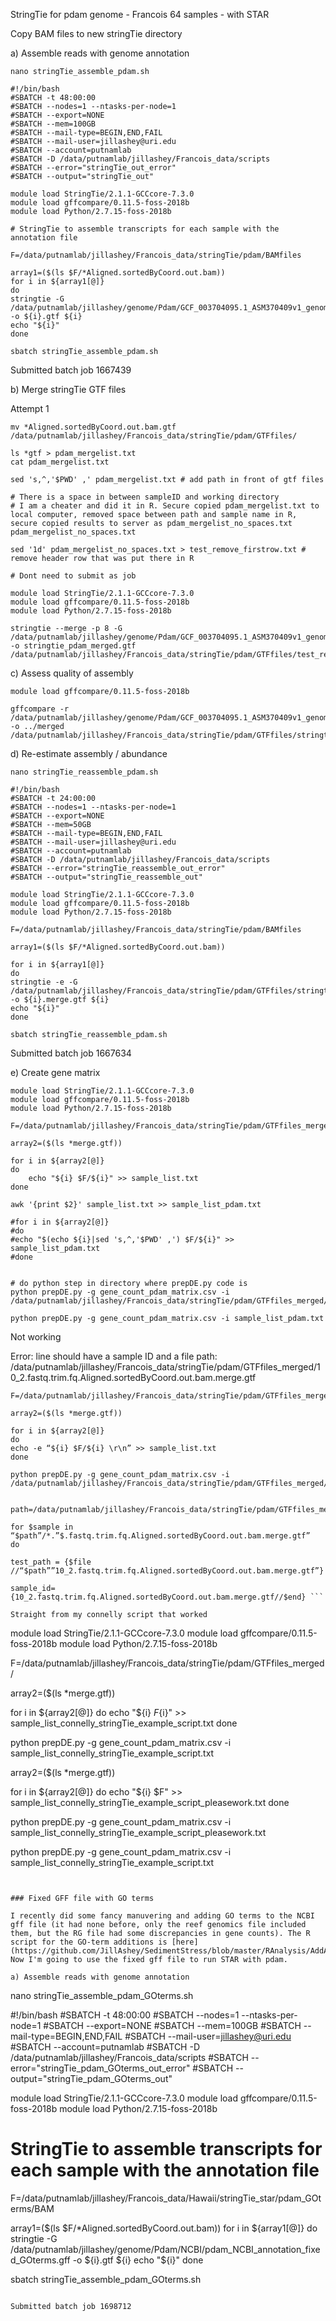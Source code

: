 StringTie for pdam genome - Francois 64 samples - with STAR

Copy BAM files to new stringTie directory 

a) Assemble reads with genome annotation

```
nano stringTie_assemble_pdam.sh
```

```
#!/bin/bash
#SBATCH -t 48:00:00
#SBATCH --nodes=1 --ntasks-per-node=1
#SBATCH --export=NONE
#SBATCH --mem=100GB
#SBATCH --mail-type=BEGIN,END,FAIL
#SBATCH --mail-user=jillashey@uri.edu
#SBATCH --account=putnamlab
#SBATCH -D /data/putnamlab/jillashey/Francois_data/scripts
#SBATCH --error="stringTie_out_error"
#SBATCH --output="stringTie_out"

module load StringTie/2.1.1-GCCcore-7.3.0
module load gffcompare/0.11.5-foss-2018b
module load Python/2.7.15-foss-2018b

# StringTie to assemble transcripts for each sample with the annotation file

F=/data/putnamlab/jillashey/Francois_data/stringTie/pdam/BAMfiles

array1=($(ls $F/*Aligned.sortedByCoord.out.bam))
for i in ${array1[@]}
do
stringtie -G /data/putnamlab/jillashey/genome/Pdam/GCF_003704095.1_ASM370409v1_genomic.gff -o ${i}.gtf ${i}
echo "${i}"
done
```

```
sbatch stringTie_assemble_pdam.sh
```
Submitted batch job 1667439


b) Merge stringTie GTF files 

Attempt 1

```
mv *Aligned.sortedByCoord.out.bam.gtf /data/putnamlab/jillashey/Francois_data/stringTie/pdam/GTFfiles/

ls *gtf > pdam_mergelist.txt
cat pdam_mergelist.txt

sed 's,^,'$PWD' ,' pdam_mergelist.txt # add path in front of gtf files

# There is a space in between sampleID and working directory
# I am a cheater and did it in R. Secure copied pdam_mergelist.txt to local computer, removed space between path and sample name in R, secure copied results to server as pdam_mergelist_no_spaces.txt
pdam_mergelist_no_spaces.txt

sed '1d' pdam_mergelist_no_spaces.txt > test_remove_firstrow.txt # remove header row that was put there in R
```

```
# Dont need to submit as job

module load StringTie/2.1.1-GCCcore-7.3.0
module load gffcompare/0.11.5-foss-2018b
module load Python/2.7.15-foss-2018b

stringtie --merge -p 8 -G /data/putnamlab/jillashey/genome/Pdam/GCF_003704095.1_ASM370409v1_genomic.gff -o stringtie_pdam_merged.gtf /data/putnamlab/jillashey/Francois_data/stringTie/pdam/GTFfiles/test_remove_firstrow.txt
```

c) Assess quality of assembly

```
module load gffcompare/0.11.5-foss-2018b

gffcompare -r /data/putnamlab/jillashey/genome/Pdam/GCF_003704095.1_ASM370409v1_genomic.gff -o ../merged /data/putnamlab/jillashey/Francois_data/stringTie/pdam/GTFfiles/stringtie_pdam_merged.gtf
```

d) Re-estimate assembly / abundance 

```
nano stringTie_reassemble_pdam.sh
```

```
#!/bin/bash
#SBATCH -t 24:00:00
#SBATCH --nodes=1 --ntasks-per-node=1
#SBATCH --export=NONE
#SBATCH --mem=50GB
#SBATCH --mail-type=BEGIN,END,FAIL
#SBATCH --mail-user=jillashey@uri.edu
#SBATCH --account=putnamlab
#SBATCH -D /data/putnamlab/jillashey/Francois_data/scripts
#SBATCH --error="stringTie_reassemble_out_error"
#SBATCH --output="stringTie_reassemble_out"

module load StringTie/2.1.1-GCCcore-7.3.0
module load gffcompare/0.11.5-foss-2018b
module load Python/2.7.15-foss-2018b

F=/data/putnamlab/jillashey/Francois_data/stringTie/pdam/BAMfiles

array1=($(ls $F/*Aligned.sortedByCoord.out.bam))

for i in ${array1[@]}
do
stringtie -e -G /data/putnamlab/jillashey/Francois_data/stringTie/pdam/GTFfiles/stringtie_pdam_merged.gtf -o ${i}.merge.gtf ${i}
echo "${i}"
done 	 
```

```
sbatch stringTie_reassemble_pdam.sh
```

Submitted batch job 1667634

e) Create gene matrix

```
module load StringTie/2.1.1-GCCcore-7.3.0
module load gffcompare/0.11.5-foss-2018b
module load Python/2.7.15-foss-2018b

F=/data/putnamlab/jillashey/Francois_data/stringTie/pdam/GTFfiles_merged/

array2=($(ls *merge.gtf))

for i in ${array2[@]}
do
	echo "${i} $F/${i}" >> sample_list.txt
done

awk '{print $2}' sample_list.txt >> sample_list_pdam.txt

#for i in ${array2[@]}
#do
#echo "$(echo ${i}|sed 's,^,'$PWD' ,') $F/${i}" >> sample_list_pdam.txt
#done


# do python step in directory where prepDE.py code is
python prepDE.py -g gene_count_pdam_matrix.csv -i /data/putnamlab/jillashey/Francois_data/stringTie/pdam/GTFfiles_merged/sample_list_full_paths_pdam.txt

python prepDE.py -g gene_count_pdam_matrix.csv -i sample_list_pdam.txt
```

Not working

Error: line should have a sample ID and a file path:
/data/putnamlab/jillashey/Francois_data/stringTie/pdam/GTFfiles_merged/10_2.fastq.trim.fq.Aligned.sortedByCoord.out.bam.merge.gtf


```
F=/data/putnamlab/jillashey/Francois_data/stringTie/pdam/GTFfiles_merged/

array2=($(ls *merge.gtf))

for i in ${array2[@]}
do
echo -e “${i} $F/${i} \r\n” >> sample_list.txt
done

python prepDE.py -g gene_count_pdam_matrix.csv -i /data/putnamlab/jillashey/Francois_data/stringTie/pdam/GTFfiles_merged/sample_list.txt


path=/data/putnamlab/jillashey/Francois_data/stringTie/pdam/GTFfiles_merged/

for $sample in “$path”/*.”$.fastq.trim.fq.Aligned.sortedByCoord.out.bam.merge.gtf”
do

test_path = {$file //“$path””10_2.fastq.trim.fq.Aligned.sortedByCoord.out.bam.merge.gtf”}

sample_id= {10_2.fastq.trim.fq.Aligned.sortedByCoord.out.bam.merge.gtf//$end} ```

Straight from my connelly script that worked

```
module load StringTie/2.1.1-GCCcore-7.3.0
module load gffcompare/0.11.5-foss-2018b
module load Python/2.7.15-foss-2018b

F=/data/putnamlab/jillashey/Francois_data/stringTie/pdam/GTFfiles_merged/

array2=($(ls *merge.gtf))

for i in ${array2[@]}
do
	echo "${i} $F${i}" >> sample_list_connelly_stringTie_example_script.txt
done

python prepDE.py -g gene_count_pdam_matrix.csv -i sample_list_connelly_stringTie_example_script.txt


array2=($(ls *merge.gtf))

for i in ${array2[@]}
do
	echo "${i} $F" >> sample_list_connelly_stringTie_example_script_pleasework.txt
done

python prepDE.py -g gene_count_pdam_matrix.csv -i sample_list_connelly_stringTie_example_script_pleasework.txt

python prepDE.py -g gene_count_pdam_matrix.csv -i sample_list_connelly_stringTie_example_script.txt
```


### Fixed GFF file with GO terms

I recently did some fancy manuvering and adding GO terms to the NCBI gff file (it had none before, only the reef genomics file included them, but the RG file had some discrepancies in gene counts). The R script for the GO-term additions is [here](https://github.com/JillAshey/SedimentStress/blob/master/RAnalysis/AddAnnotations_NCBI_pdam.R). Now I'm going to use the fixed gff file to run STAR with pdam. 

a) Assemble reads with genome annotation

```
nano stringTie_assemble_pdam_GOterms.sh

#!/bin/bash
#SBATCH -t 48:00:00
#SBATCH --nodes=1 --ntasks-per-node=1
#SBATCH --export=NONE
#SBATCH --mem=100GB
#SBATCH --mail-type=BEGIN,END,FAIL
#SBATCH --mail-user=jillashey@uri.edu
#SBATCH --account=putnamlab
#SBATCH -D /data/putnamlab/jillashey/Francois_data/scripts
#SBATCH --error="stringTie_pdam_GOterms_out_error"
#SBATCH --output="stringTie_pdam_GOterms_out"

module load StringTie/2.1.1-GCCcore-7.3.0
module load gffcompare/0.11.5-foss-2018b
module load Python/2.7.15-foss-2018b

# StringTie to assemble transcripts for each sample with the annotation file

F=/data/putnamlab/jillashey/Francois_data/Hawaii/stringTie_star/pdam_GOterms/BAM

array1=($(ls $F/*Aligned.sortedByCoord.out.bam))
for i in ${array1[@]}
do
stringtie -G /data/putnamlab/jillashey/genome/Pdam/NCBI/pdam_NCBI_annotation_fixed_GOterms.gff -o ${i}.gtf ${i}
echo "${i}"
done

sbatch stringTie_assemble_pdam_GOterms.sh
``` 

Submitted batch job 1698712
